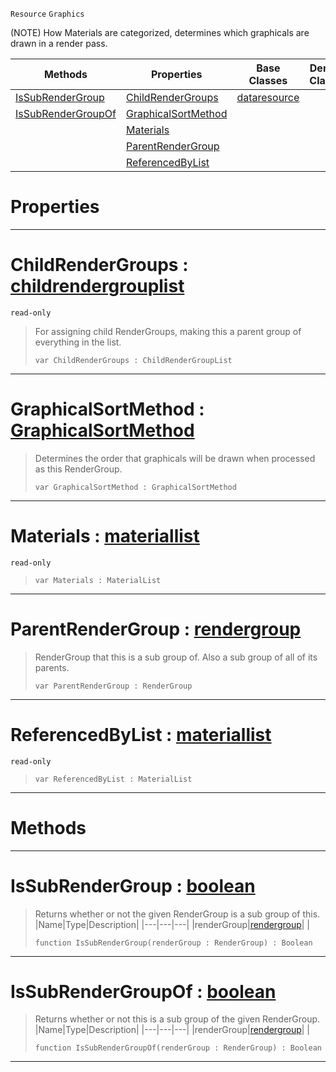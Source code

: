 `Resource` `Graphics`



(NOTE) How Materials are categorized, determines which graphicals are drawn in a render pass.

|Methods|Properties|Base Classes|Derived Classes|
|---|---|---|---|
|[IsSubRenderGroup](rendergroup.md#issubrendergroup-zilch-en)|[ChildRenderGroups](rendergroup.md#childrendergroups-zilch-e)|[dataresource](dataresource.md)| |
|[IsSubRenderGroupOf](rendergroup.md#issubrendergroupof-zero)|[GraphicalSortMethod](rendergroup.md#graphicalsortmethod-zero)| | |
| |[Materials](rendergroup.md#materials-zilch-engine-do)| | |
| |[ParentRenderGroup](rendergroup.md#parentrendergroup-zilch-e)| | |
| |[ReferencedByList](rendergroup.md#referencedbylist-zilch-en)| | |


 #  Properties


---  
 #  ChildRenderGroups : [childrendergrouplist](childrendergrouplist.md)

 `read-only`

> For assigning child RenderGroups, making this a parent group of everything in the list.
> ```TS:Nada
> var ChildRenderGroups : ChildRenderGroupList


---  
 #  GraphicalSortMethod : [GraphicalSortMethod](../enum_reference.md#graphicalsortmethod)

> Determines the order that graphicals will be drawn when processed as this RenderGroup.
> ```TS:Nada
> var GraphicalSortMethod : GraphicalSortMethod


---  
 #  Materials : [materiallist](materiallist.md)

 `read-only`

> 
> ```TS:Nada
> var Materials : MaterialList


---  
 #  ParentRenderGroup : [rendergroup](rendergroup.md)

> RenderGroup that this is a sub group of. Also a sub group of all of its parents.
> ```TS:Nada
> var ParentRenderGroup : RenderGroup


---  
 #  ReferencedByList : [materiallist](materiallist.md)

 `read-only`

> 
> ```TS:Nada
> var ReferencedByList : MaterialList


---  
 #  Methods


---  
 #  IsSubRenderGroup : [boolean](../nada_base_types/boolean.md)

> Returns whether or not the given RenderGroup is a sub group of this.
> |Name|Type|Description|
> |---|---|---|
> |renderGroup|[rendergroup](rendergroup.md)| |
> ```TS:Nada
> function IsSubRenderGroup(renderGroup : RenderGroup) : Boolean
> ``` 


---  
 #  IsSubRenderGroupOf : [boolean](../nada_base_types/boolean.md)

> Returns whether or not this is a sub group of the given RenderGroup.
> |Name|Type|Description|
> |---|---|---|
> |renderGroup|[rendergroup](rendergroup.md)| |
> ```TS:Nada
> function IsSubRenderGroupOf(renderGroup : RenderGroup) : Boolean
> ``` 


---  
 

 